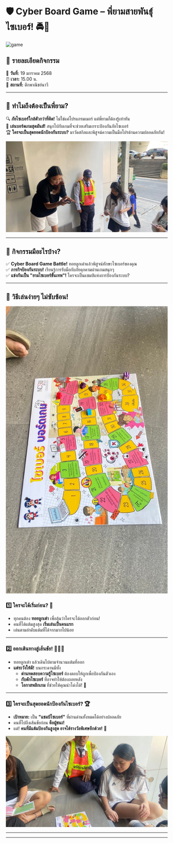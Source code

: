 # 🛡️ Cyber Board Game – พี่ยามสายพันธุ์ไซเบอร์! 🚔🎲  

![game](assets/image/IMG_9635.jpeg)

## 🎉 รายละเอียดกิจกรรม  

📅 **วันที่:** 19 มกราคม 2568  
⏰ **เวลา:** 15.00 น.  
📍 **สถานที่:** ตึกพาณิชย์นาวี  

---

## 🤔 ทำไมถึงต้องเป็นพี่ยาม?  
🔍 **ภัยไซเบอร์ใกล้ตัวกว่าที่คิด!** ไม่ใช่แค่โปรแกรมเมอร์ แต่พี่ยามก็ต้องรู้เท่าทัน  
🎲 **เล่นบอร์ดเกมสุดมันส์!** สนุกไปกับเกมที่จะช่วยเสริมเกราะป้องกันภัยไซเบอร์  
🏆 **ใครจะเป็นสุดยอดนักป้องกันระบบ?** มาวัดสกิลและพิสูจน์ความเป็นมือโปรด้านความปลอดภัยกัน!  

![game](image/IMG_9634.jpeg)

---

## 🎯 กิจกรรมมีอะไรบ้าง?  
✅ **Cyber Board Game Battle!** ทอยลูกเต๋าแล้วพิสูจน์ทักษะไซเบอร์ของคุณ  
✅ **ภารกิจป้องกันระบบ!** เรียนรู้การรับมือกับภัยคุกคามผ่านเกมสนุกๆ  
✅ **แข่งกันเป็น "ยามไซเบอร์ขั้นเทพ"!** ใครจะเป็นแชมป์แห่งการป้องกันระบบ?  

---

## 🎯 วิธีเล่นง่ายๆ ไม่ซับซ้อน!  

![game](image/IMG_9636.jpeg)

### 1️⃣ ใครจะได้เริ่มก่อน? 🎲  
- ทุกคนต้อง **ทอยลูกเต๋า** เพื่อลุ้นว่าใครจะได้ออกตัวก่อน!  
- คนที่ได้แต้มสูงสุด **เริ่มเล่นเป็นคนแรก**  
- เล่นตามลำดับแต้มที่ได้จากมากไปน้อย  

---

### 2️⃣ ออกเดินทางสู่เส้นชัย! 🏃‍♂️🏁  
- ทอยลูกเต๋า แล้วเดินไปตามจำนวนแต้มที่ออก  
- **แต่ระวังให้ดี!** บนกระดานมีทั้ง  
  - **ด่านทดสอบความรู้ไซเบอร์** ต้องตอบให้ถูกเพื่อป้องกันตัวเอง  
  - **กับดักไซเบอร์** ที่อาจทำให้ต้องถอยหลัง  
  - **โอกาสพลิกเกม** ที่ช่วยให้คุณนำโด่งได้! 🚀  

---

### 3️⃣ ใครจะเป็นสุดยอดนักป้องกันไซเบอร์? 🏆  
- **เป้าหมาย:** เป็น **"แชมป์ไซเบอร์"** ที่ผ่านด่านทั้งหมดได้อย่างปลอดภัย  
- คนที่ไปถึงเส้นชัยก่อน **คือผู้ชนะ!**  
- แต่! **คนที่มีแต้มป้องกันสูงสุด อาจได้รางวัลพิเศษอีกด้วย!** 🎉

![game](image/IMG_9630.jpeg)

---

---

